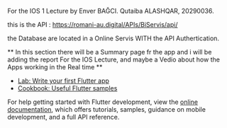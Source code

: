 For the IOS 1 Lecture by Enver BAĞCI. Qutaiba ALASHQAR, 20290036.

this is the API : https://romani-au.digital/APIs/BiServis/api/

the Database are located in a Online Servis WITH the API Authertication.

** In this section there will be a Summary page fr the app and i will be adding the report For the IOS Lecture, and maybe a Vedio about how the Apps working in the Real time **


- [Lab: Write your first Flutter app](https://docs.flutter.dev/get-started/codelab)
- [Cookbook: Useful Flutter samples](https://docs.flutter.dev/cookbook)

For help getting started with Flutter development, view the
[online documentation](https://docs.flutter.dev/), which offers tutorials,
samples, guidance on mobile development, and a full API reference.

